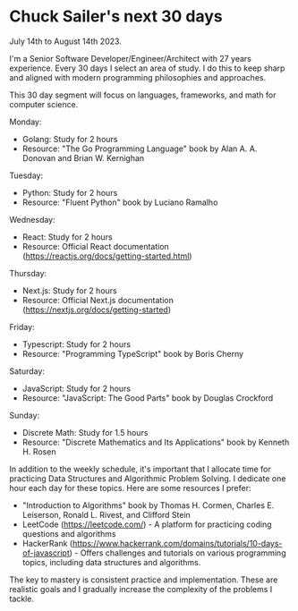 # Chuck Sailer's next 30 days 

July 14th to August 14th 2023.

I'm a Senior Software Developer/Engineer/Architect with 27 years experience. Every 30 days I select an area of study. I do this to keep sharp and aligned with modern programming philosophies and approaches.

This 30 day segment will focus on languages, frameworks, and math for computer science.

Monday:
- Golang: Study for 2 hours
- Resource: "The Go Programming Language" book by Alan A. A. Donovan and Brian W. Kernighan

Tuesday:
- Python: Study for 2 hours
- Resource: "Fluent Python" book by Luciano Ramalho

Wednesday:
- React: Study for 2 hours
- Resource: Official React documentation (https://reactjs.org/docs/getting-started.html)

Thursday:
- Next.js: Study for 2 hours
- Resource: Official Next.js documentation (https://nextjs.org/docs/getting-started)

Friday:
- Typescript: Study for 2 hours
- Resource: "Programming TypeScript" book by Boris Cherny

Saturday:
- JavaScript: Study for 2 hours
- Resource: "JavaScript: The Good Parts" book by Douglas Crockford

Sunday:
- Discrete Math: Study for 1.5 hours
- Resource: "Discrete Mathematics and Its Applications" book by Kenneth H. Rosen

In addition to the weekly schedule, it's important that I allocate time for practicing Data Structures and Algorithmic Problem Solving. I dedicate one hour each day for these topics. Here are some resources I prefer:

- "Introduction to Algorithms" book by Thomas H. Cormen, Charles E. Leiserson, Ronald L. Rivest, and Clifford Stein
- LeetCode (https://leetcode.com/) - A platform for practicing coding questions and algorithms
- HackerRank (https://www.hackerrank.com/domains/tutorials/10-days-of-javascript) - Offers challenges and tutorials on various programming topics, including data structures and algorithms.

The key to mastery is consistent practice and implementation. These are realistic goals and I gradually increase the complexity of the problems I tackle.
